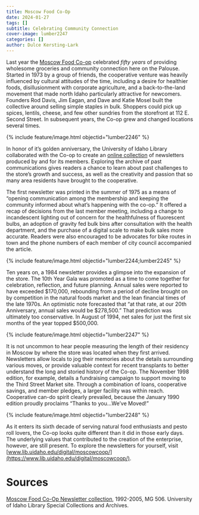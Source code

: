 ```yaml
---
title: Moscow Food Co-Op
date: 2024-01-27
tags: []
subtitle: Celebrating Community Connection
cover-image: lumber2247
categories: []
author: Dulce Kersting-Lark
---
```


Last year the [Moscow Food Co-op](https://www.moscowfood.coop/) celebrated *fifty years* of providing wholesome groceries and community connection here on the Palouse. Started in 1973 by a group of friends, the cooperative venture was heavily influenced by cultural attitudes of the time, including a desire for healthier foods, disillusionment with corporate agriculture, and a back-to-the-land movement that made north Idaho particularly attractive for newcomers. Founders Rod Davis, Jim Eagan, and Dave and Katie Mosel built the collective around selling simple staples in bulk. Shoppers could pick up spices, lentils, cheese, and few other sundries from the storefront at 112 E. Second Street. In subsequent years, the Co-op grew and changed locations several times.

{% include feature/image.html objectid="lumber2246" %}

In honor of it’s golden anniversary, the University of Idaho Library collaborated with the Co-op to create an [online collection](https://www.lib.uidaho.edu/digital/moscowcoop/) of newsletters produced by and for its members. Exploring the archive of past communications gives readers a chance to learn about past challenges to the store’s growth and success, as well as the creativity and passion that so many area residents have brought to the cooperative.

The first newsletter was printed in the summer of 1975 as a means of “opening communication among the membership and keeping the community informed about what’s happening with the co-op.” It offered a recap of decisions from the last member meeting, including a change to incandescent lighting out of concern for the healthfulness of fluorescent bulbs, an adoption of gravity fed bulk bins after consultation with the health department, and the purchase of a digital scale to make bulk sales more accurate. Readers were also encouraged to be advocates for bike routes in town and the phone numbers of each member of city council accompanied the article.
 
{% include feature/image.html objectid="lumber2244;lumber2245" %}

Ten years on, a 1984 newsletter provides a glimpse into the expansion of the store. The 10th Year Gala was promoted as a time to come together for celebration, reflection, and future planning. Annual sales were reported to have exceeded $170,000, rebounding from a period of decline brought on by competition in the natural foods market and the lean financial times of the late 1970s. An optimistic note forecasted that “at that rate, at our 20th Anniversary, annual sales would be $278,500.” That prediction was ultimately too conservative. In August of 1994, net sales for just the first six months of the year topped $500,000.

{% include feature/image.html objectid="lumber2247" %}

It is not uncommon to hear people measuring the length of their residency in Moscow by where the store was located when they first arrived. Newsletters allow locals to jog their memories about the details surrounding various moves, or provide valuable context for recent transplants to better understand the long and storied history of the Co-op. The November 1998 edition, for example, details a fundraising campaign to support moving to the Third Street Market site. Through a combination of loans, cooperative savings, and member pledges, a larger facility was within reach. Cooperative can-do spirit clearly prevailed, because the January 1990 edition proudly proclaims “Thanks to you…We’ve Moved!”

{% include feature/image.html objectid="lumber2248" %}

As it enters its sixth decade of serving natural food enthusiasts and pesto roll lovers, the Co-op looks quite different than it did in those early days. The underlying values that contributed to the creation of the enterprise, however, are still present. To explore the newsletters for yourself, visit [www.lib.uidaho.edu/digital/moscowcoop/](https://www.lib.uidaho.edu/digital/moscowcoop/).

# Sources

[Moscow Food Co-Op Newsletter collection](https://archiveswest.orbiscascade.org/ark:80444/xv220265), 1992-2005, MG 506. University of Idaho Library Special Collections and Archives.
